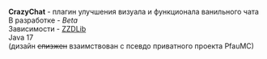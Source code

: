 **CrazyChat** - плагин улучшения визуала и функционала ванильного чата  
В разработке - *Beta*  
Зависимости - [ZZDLib](https://github.com/molocko/ZZDLib)  
Java 17  
(дизайн ~~спизжен~~ взаимствован с псевдо приватного проекта PfauMC)

